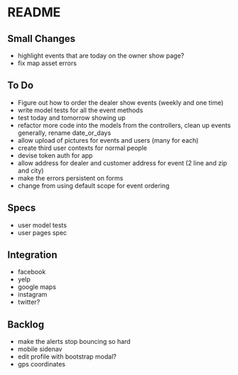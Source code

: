# README

## Small Changes
* highlight events that are today on the owner show page?
* fix map asset errors

## To Do
* Figure out how to order the dealer show events (weekly and one time)
* write model tests for all the event methods
* test today and tomorrow showing up
* refactor more code into the models from the controllers, clean up events generally, rename date_or_days
* allow upload of pictures for events and users (many for each)
* create third user contexts for normal people
* devise token auth for app
* allow address for dealer and customer address for event (2 line and zip and city)
* make the errors persistent on forms
* change from using default scope for event ordering

## Specs
* user model tests
* user pages spec

## Integration
* facebook
* yelp
* google maps
* instagram
* twitter?

## Backlog
* make the alerts stop bouncing so hard
* mobile sidenav
* edit profile with bootstrap modal?
* gps coordinates
